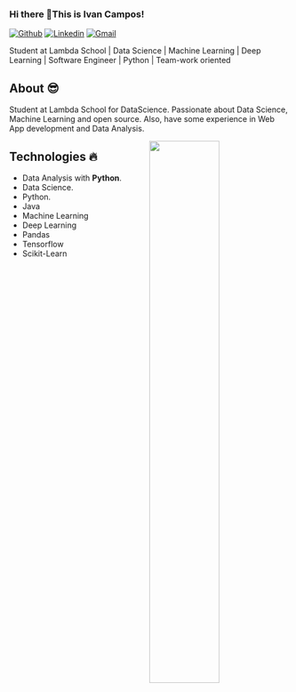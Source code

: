 ### Hi there 👋This is Ivan Campos!
[![Github](https://img.shields.io/badge/-Github-000?style=flat&logo=Github&logoColor=white)](https://github.com/IvanCampos11)
[![Linkedin](https://img.shields.io/badge/-LinkedIn-blue?style=flat&logo=Linkedin&logoColor=white)](https://www.linkedin.com/in/ivan-a-campos/)
[![Gmail](https://img.shields.io/badge/-Gmail-c14438?style=flat&logo=Gmail&logoColor=white)](mailto:ivan.4.campos@gmail.com)

Student at Lambda School | Data Science | Machine Learning | Deep Learning | Software Engineer | Python | Team-work oriented

## About :sunglasses:
Student at Lambda School for DataScience. Passionate about Data Science, Machine Learning and open source. Also, have some experience in Web App development and Data Analysis.

<img width="50%" align="right" src="https://github-readme-stats.vercel.app/api?username=ivancampos11&show_icons=true&hide_border=true" />

## Technologies :fire:
- Data Analysis with **Python**.
- Data Science.
- Python.
- Java
- Machine Learning
- Deep Learning
- Pandas
- Tensorflow
- Scikit-Learn

